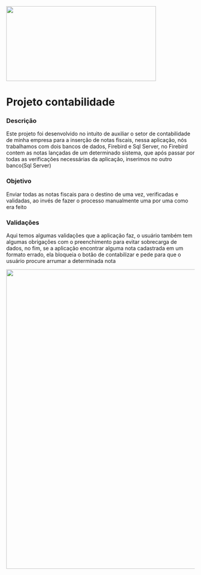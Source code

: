 <div align="left" >
   <img src="https://user-images.githubusercontent.com/97187822/169889014-fcf7ce68-9087-464a-b92b-914132d78b38.gif" width="400px" height="200px" />
</div>

# Projeto contabilidade
<h3>  Descrição </h3>
<p> Este projeto foi desenvolvido no intuito de auxiliar o setor de contabilidade de minha empresa para a inserção de notas fiscais,
nessa aplicação, nós trabalhamos com dois bancos de dados, Firebird e Sql Server, no Firebird contem as notas lançadas de um determinado sistema,
que após passar por todas as verificações necessárias da aplicação, inserimos no outro banco(Sql Server)</p>
  
<h3> Objetivo </h3>
<p> Enviar todas as notas fiscais para o destino de uma vez, verificadas e validadas, ao invés de fazer o processo manualmente uma por uma como era feito</p>

<h3> Validações </h3>
<p> Aqui temos algumas validações que a aplicação faz, o usuário também tem algumas obrigações com o preenchimento para evitar sobrecarga de dados,
no fim, se a aplicação encontrar alguma nota cadastrada em um formato errado, ela bloqueia o botão de contabilizar e pede para que 
o usuário procure arrumar a determinada nota </p>
<div align="left" >
   <img src="https://user-images.githubusercontent.com/97187822/169890732-de18a503-debb-40ce-ba41-242522e7ba13.gif" width="800px" />
</div>

